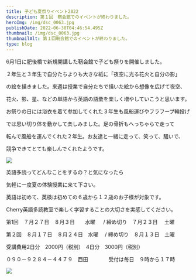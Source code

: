 ```yaml
---
title: 子ども夏祭りイベント2022
description: 第１回　靭会館でのイベントが終わりました。
heroImg: /img/dsc_0063.jpg
publishDate: 2022-06-30T04:46:54.495Z
thumbnail: /img/dsc_0063.jpg
thumbnailAlt: 第１回靭会館でのイベントが終わりました。
type: blog
---
```

6月1日に肥後橋で新規開講した靭会館で子ども祭りを開催しました。

２年生と３年生で自分たちよりも大きな紙に「夜空に光る花火と自分の影」

の絵を描きました。来週は授業で自分たちで描いた絵から想像を広げて夜空、

花火、影、星、などの単語から英語の語彙を楽しく増やしていこうと思います。

お祭りの日には浴衣を着て参加してくれた３年生も風船運びやフラフープ輪投げ

では思い切り体を動かして楽しみました。足の骨折もへっちゃらで走って

転んで風船を運んでくれた２年生。お友達と一緒に走って、笑って、騒いで、

競争できてとても楽しんでくれたようです。

![](/img/dsc_0010.jpg)

英語多読ってどんなことをするの？と気になったら

気軽に一度夏の体験授業に来て下さい。

英語は初めて、英検は初めての６歳から１２歳のお子様が対象です。

Cherry英語多読教室で楽しく学習することの大切さを実感してください。　

第1回　７月２７日　８月３日　　水曜 　 /  締め切り　７月２３日 　土曜

第２回　８月１７日　８月２４日　水曜  　/  締め切り　８月１３日　土曜

受講費用2日分　2000円（税別）　4日分　3000円（税別）

０９０－９２８４－４４７９　西田　　　　受付は毎日　９時から１７時

![](/img/dsc_0085.jpg)